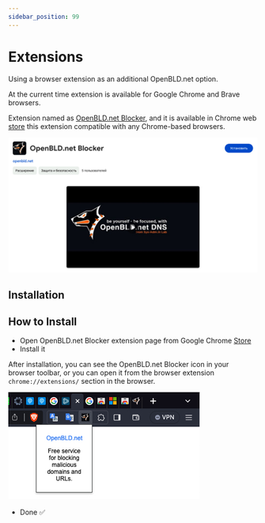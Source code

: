 ```yaml
---
sidebar_position: 99
---
```


# Extensions

Using a browser extension as an additional OpenBLD.net option.

At the current time extension is available for Google Chrome and Brave browsers.

Extension named as [OpenBLD.net Blocker](https://chromewebstore.google.com/detail/openbldnet-blocker/jjpjcmckhkcefefgbgghomdhcbfmklea), 
and it is available in Chrome web [store](https://chrome.google.com/webstore/detail/openbldnet-blocker/jjpjcmckhkcefefgbgghomdhcbfmklea) 
this extension compatible with any Chrome-based browsers.

![OpenBLD.net Blocker](./openbldnet-blocker-chrome-extension.jpg)

## Installation

## How to Install

* Open OpenBLD.net Blocker extension page from Google Chrome [Store](https://chrome.google.com/webstore/detail/openbldnet-blocker/jjpjcmckhkcefefgbgghomdhcbfmklea)
* Install it

After installation, you can see the OpenBLD.net Blocker icon in your browser toolbar, or you can open it from the browser extension `chrome://extensions/` section 
in the browser.

![OpenBLD.net Blocker](./openbldnet-blocker-chrome-extension-icon.jpg)

* Done ✅

